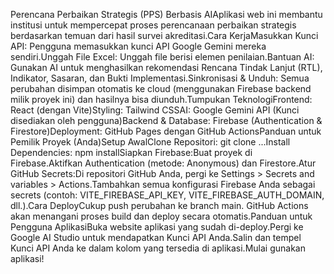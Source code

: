 Perencana Perbaikan Strategis (PPS) Berbasis AIAplikasi web ini membantu institusi untuk mempercepat proses perencanaan perbaikan strategis berdasarkan temuan dari hasil survei akreditasi.Cara KerjaMasukkan Kunci API: Pengguna memasukkan kunci API Google Gemini mereka sendiri.Unggah File Excel: Unggah file berisi elemen penilaian.Bantuan AI: Gunakan AI untuk menghasilkan rekomendasi Rencana Tindak Lanjut (RTL), Indikator, Sasaran, dan Bukti Implementasi.Sinkronisasi & Unduh: Semua perubahan disimpan otomatis ke cloud (menggunakan Firebase backend milik proyek ini) dan hasilnya bisa diunduh.Tumpukan TeknologiFrontend: React (dengan Vite)Styling: Tailwind CSSAI: Google Gemini API (Kunci disediakan oleh pengguna)Backend & Database: Firebase (Authentication & Firestore)Deployment: GitHub Pages dengan GitHub ActionsPanduan untuk Pemilik Proyek (Anda)Setup AwalClone Repositori: git clone ...Install Dependencies: npm installSiapkan Firebase:Buat proyek di Firebase.Aktifkan Authentication (metode: Anonymous) dan Firestore.Atur GitHub Secrets:Di repositori GitHub Anda, pergi ke Settings > Secrets and variables > Actions.Tambahkan semua konfigurasi Firebase Anda sebagai secrets (contoh: VITE_FIREBASE_API_KEY, VITE_FIREBASE_AUTH_DOMAIN, dll.).Cara DeployCukup push perubahan ke branch main. GitHub Actions akan menangani proses build dan deploy secara otomatis.Panduan untuk Pengguna AplikasiBuka website aplikasi yang sudah di-deploy.Pergi ke Google AI Studio untuk mendapatkan Kunci API Anda.Salin dan tempel Kunci API Anda ke dalam kolom yang tersedia di aplikasi.Mulai gunakan aplikasi!
